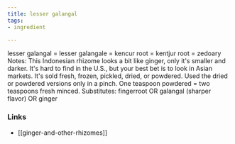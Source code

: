 ```yaml
---
title: lesser galangal
tags:
- ingredient

---
```

lesser galangal = lesser galangale = kencur root = kentjur root = zedoary Notes: This Indonesian rhizome looks a bit like ginger, only it's smaller and darker. It's hard to find in the U.S., but your best bet is to look in Asian markets. It's sold fresh, frozen, pickled, dried, or powdered. Used the dried or powdered versions only in a pinch. One teaspoon powdered = two teaspoons fresh minced. Substitutes: fingerroot OR galangal (sharper flavor) OR ginger

### Links

* [[ginger-and-other-rhizomes]]
